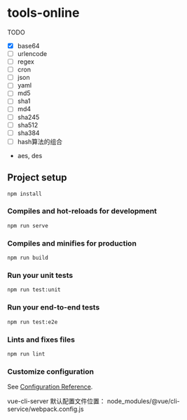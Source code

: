# tools-online

TODO

- [x] base64
- [ ] urlencode
- [ ] regex
- [ ] cron
- [ ] json
- [ ] yaml
- [ ] md5
- [ ] sha1
- [ ] md4
- [ ] sha245
- [ ] sha512
- [ ] sha384
- [ ] hash算法的组合
- aes, des


## Project setup
```
npm install
```

### Compiles and hot-reloads for development
```
npm run serve
```

### Compiles and minifies for production
```
npm run build
```

### Run your unit tests
```
npm run test:unit
```

### Run your end-to-end tests
```
npm run test:e2e
```

### Lints and fixes files
```
npm run lint
```

### Customize configuration
See [Configuration Reference](https://cli.vuejs.org/config/).


vue-cli-server 默认配置文件位置： node_modules/@vue/cli-service/webpack.config.js
